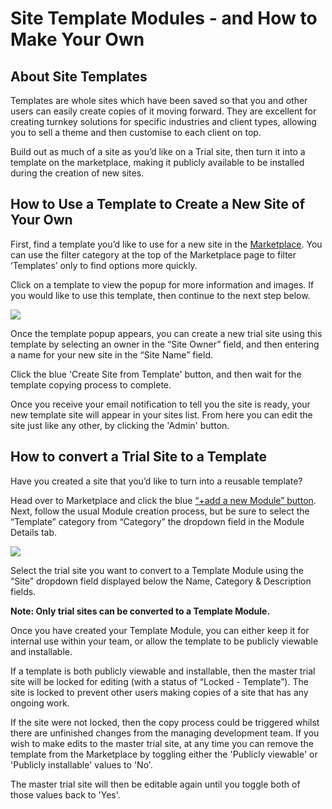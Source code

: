 # Site Template Modules - and How to Make Your Own

## About Site Templates

Templates are whole sites which have been saved so that you and other users can easily create copies of it moving forward. They are excellent for creating turnkey solutions for specific industries and client types, allowing you to sell a theme and then customise to each client on top.

Build out as much of a site as you’d like on a Trial site, then turn it into a template on the marketplace, making it publicly available to be installed during the creation of new sites.

## How to Use a Template to Create a New Site of Your Own

First, find a template you’d like to use for a new site in the [Marketplace](https://admin.siteglide.com/#/portal/community/marketplace). You can use the filter category at the top of the Marketplace page to filter ‘Templates’ only to find options more quickly.

Click on a template to view the popup for more information and images. If you would like to use this template, then continue to the next step below.

![](https://d258lu9myqkejp.cloudfront.net/attachment_images/86404128f2dfd5f889f31d104c7eb891af78451d9c0c4bd6d583fc9f97edea73screenshot-2022-08-23-at-16202_1hwqe3q.png)

Once the template popup appears, you can create a new trial site using this template by selecting an owner in the “Site Owner” field, and then entering a name for your new site in the “Site Name” field.

Click the blue 'Create Site from Template' button, and then wait for the template copying process to complete.

Once you receive your email notification to tell you the site is ready, your new template site will appear in your sites list. From here you can edit the site just like any other, by clicking the 'Admin' button.

## How to convert a Trial Site to a Template

Have you created a site that you’d like to turn into a reusable template?

Head over to Marketplace and click the blue [“+add a new Module” button](https://admin.siteglide.com/#/portal/community/marketplace/-1). Next, follow the usual Module creation process, but be sure to select the “Template” category from “Category” the dropdown field in the Module Details tab.

![](https://d258lu9myqkejp.cloudfront.net/attachment_images/276d8ebe0cdb578641d91c187009d73e458ca69b3a872416ff0a60f284eff83fscreenshot-2022-08-23-at-16242_x62hh4.png)

Select the trial site you want to convert to a Template Module using the “Site” dropdown field displayed below the Name, Category & Description fields.

**Note: Only trial sites can be converted to a Template Module.**

Once you have created your Template Module, you can either keep it for internal use within your team, or allow the template to be publicly viewable and installable.

If a template is both publicly viewable and installable, then the master trial site will be locked for editing (with a status of “Locked - Template”). The site is locked to prevent other users making copies of a site that has any ongoing work.

If the site were not locked, then the copy process could be triggered whilst there are unfinished changes from the managing development team. If you wish to make edits to the master trial site, at any time you can remove the template from the Marketplace by toggling either the 'Publicly viewable' or 'Publicly installable' values to 'No'.

The master trial site will then be editable again until you toggle both of those values back to 'Yes'.
